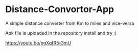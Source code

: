 # Distance-Convortor-App
A simple distance converter from Km to miles and vice-versa 

Apk file is uploaded in the repository 
install and try :)


https://youtu.be/pgXqfR5-3mU
